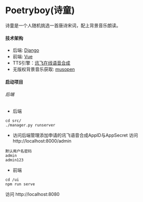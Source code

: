 # Poetryboy(诗童)
诗童是一个人随机挑选一首唐诗宋词，配上背景音乐朗读。

#### 技术架构
- 后端: [Django](https://www.djangoproject.com/)
- 前端: [Vue](https://cn.vuejs.org/index.html)
- TTS引擎：[讯飞在线语音合成](https://www.xfyun.cn/services/online_tts)
- 无版权背景音乐获取: [musopen](https://.org/music/)
#### 启动项目
###### 后端
- 后端
```
cd src/
./manager.py runserver
```

- 访问后端管理添加申请的讯飞语音合成AppID与AppSecret
访问 http://localhost:8000/admin
```
默认用户名密码
admin
admin123
```

- 前端
```
cd /ui
npm run serve
```
访问 http://localhost:8080

